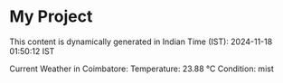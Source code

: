 # My Project

This content is dynamically generated in Indian Time (IST): 2024-11-18 01:50:12 IST


Current Weather in Coimbatore:
Temperature: 23.88 °C
Condition: mist
